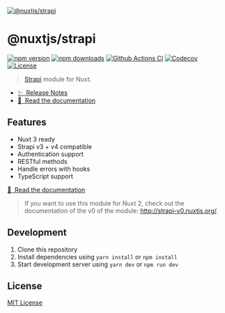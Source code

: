 [![@nuxtjs/strapi](https://strapi.nuxtjs.org/preview.png)](https://strapi.nuxtjs.org)

# @nuxtjs/strapi

[![npm version][npm-version-src]][npm-version-href]
[![npm downloads][npm-downloads-src]][npm-downloads-href]
[![Github Actions CI][github-actions-ci-src]][github-actions-ci-href]
[![Codecov][codecov-src]][codecov-href]
[![License][license-src]][license-href]

> [Strapi](https://strapi.io) module for Nuxt.

- [✨ &nbsp;Release Notes](https://github.com/nuxt-community/strapi-module/releases)
- [📖 &nbsp;Read the documentation](https://strapi.nuxtjs.org)

## Features

- Nuxt 3 ready
- Strapi v3 + v4 compatible
- Authentication support
- RESTful methods
- Handle errors with hooks
- TypeScript support

[📖 &nbsp;Read the documentation](https://strapi.nuxtjs.org)

> If you want to use this module for Nuxt 2, check out the documentation of the v0 of the module: http://strapi-v0.nuxtjs.org/.

## Development

1. Clone this repository
2. Install dependencies using `yarn install` or `npm install`
3. Start development server using `yarn dev` or `npm run dev`

## License

[MIT License](./LICENSE)

<!-- Badges -->
[npm-version-src]: https://img.shields.io/npm/v/@nuxtjs/strapi/latest.svg
[npm-version-href]: https://npmjs.com/package/@nuxtjs/strapi

[npm-downloads-src]: https://img.shields.io/npm/dt/@nuxtjs/strapi.svg
[npm-downloads-href]: https://npmjs.com/package/@nuxtjs/strapi

[github-actions-ci-src]: https://github.com/nuxt-community/strapi-module/workflows/ci/badge.svg
[github-actions-ci-href]: https://github.com/nuxt-community/strapi-module/actions?query=workflow%3Aci

[codecov-src]: https://img.shields.io/codecov/c/github/nuxt-community/strapi-module.svg
[codecov-href]: https://codecov.io/gh/nuxt-community/strapi-module

[license-src]: https://img.shields.io/npm/l/@nuxtjs/strapi.svg
[license-href]: https://npmjs.com/package/@nuxtjs/strapi
